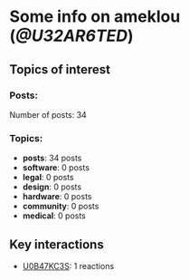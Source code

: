 # Some info on ameklou (_@U32AR6TED_)


## Topics of interest

### Posts: 

Number of posts: 34

### Topics:

* __posts__: 34 posts
* __software__: 0 posts
* __legal__: 0 posts
* __design__: 0 posts
* __hardware__: 0 posts
* __community__: 0 posts
* __medical__: 0 posts

## Key interactions 

* [U0B47KC3S](./U0B47KC3S.md): 1 reactions
